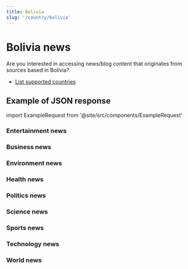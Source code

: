 ```yaml
---
title: Bolivia
slug: '/country/bolivia'
---
```


# Bolivia news

Are you interested in accessing news/blog content that originates from sources based in Bolivia?

- [List supported countries](/get-articles/countries)

## Example of JSON response

import ExampleRequest from '@site/src/components/ExampleRequest'

### Entertainment news
<ExampleRequest url="https://api.apitube.io/v1/news/articles-demo?limit=2&category=news/Arts_and_Entertainment&country=bo"></ExampleRequest>

### Business news
<ExampleRequest url="https://api.apitube.io/v1/news/articles-demo?limit=2&category=news/Business&country=bo"></ExampleRequest>

### Environment news
<ExampleRequest url="https://api.apitube.io/v1/news/articles-demo?limit=2&category=news/Environment&country=bo"></ExampleRequest>

### Health news
<ExampleRequest url="https://api.apitube.io/v1/news/articles-demo?limit=2&category=news/Health&country=bo"></ExampleRequest>

### Politics news
<ExampleRequest url="https://api.apitube.io/v1/news/articles-demo?limit=2&category=news/Politics&country=bo"></ExampleRequest>

### Science news
<ExampleRequest url="https://api.apitube.io/v1/news/articles-demo?limit=2&category=news/Science&country=bo"></ExampleRequest>

### Sports news
<ExampleRequest url="https://api.apitube.io/v1/news/articles-demo?limit=2&category=news/Sports&country=bo"></ExampleRequest>

### Technology news
<ExampleRequest url="https://api.apitube.io/v1/news/articles-demo?limit=2&category=news/Technology&country=bo"></ExampleRequest>

### World news
<ExampleRequest url="https://api.apitube.io/v1/news/articles-demo?limit=2&category=news/World&country=bo"></ExampleRequest>

